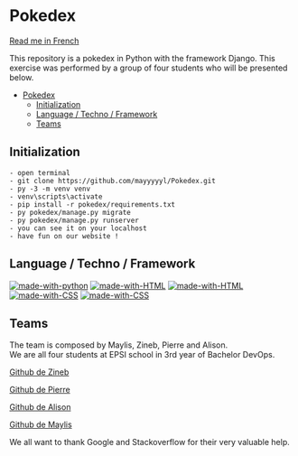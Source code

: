 # Pokedex

[Read me in French](https://github.com/mayyyyyl/Pokedex/blob/main/ReadMeFrench.md)  

This repository is a pokedex in Python with the framework Django.
This exercise was performed by a group of four students who will be presented below.

- [Pokedex](#pokedex)
  - [Initialization](#initialization)
  - [Language / Techno / Framework](#language--techno--framework)
  - [Teams](#teams)

## Initialization

```
- open terminal
- git clone https://github.com/mayyyyyl/Pokedex.git
- py -3 -m venv venv
- venv\scripts\activate
- pip install -r pokedex/requirements.txt
- py pokedex/manage.py migrate
- py pokedex/manage.py runserver
- you can see it on your localhost
- have fun on our website !

```

## Language / Techno / Framework

[![made-with-python](https://img.shields.io/badge/Python-14354C?style=for-the-badge&logo=python&logoColor=white)](https://www.python.org/)
[![made-with-HTML](https://img.shields.io/badge/Django-092E20?style=for-the-badge&logo=django&logoColor=white)](https://www.djangoproject.com/)
[![made-with-HTML](https://img.shields.io/badge/HTML5-E34F26?style=for-the-badge&logo=html5&logoColor=white)](https://fr.wikipedia.org/wiki/HTML5)
[![made-with-CSS](https://img.shields.io/badge/CSS3-1572B6?style=for-the-badge&logo=css3&logoColor=white)](https://developer.mozilla.org/fr/docs/Web/CSS)
[![made-with-CSS](https://img.shields.io/badge/Bootstrap-7952B3?style=for-the-badge&logo=bootstrap&logoColor=white)](https://getbootstrap.com/)

## Teams

The team is composed by Maylis, Zineb, Pierre and Alison.  
We are all four students at EPSI school in 3rd year of Bachelor DevOps.  
 
[Github de Zineb](https://github.com/Cieprojets)  

[Github de Pierre](https://github.com/PierreA-Dev)

[Github de Alison](https://github.com/AlisonSerra)

[Github de Maylis](https://github.com/mayyyyyl)

We all want to thank Google and Stackoverflow for their very valuable help.
